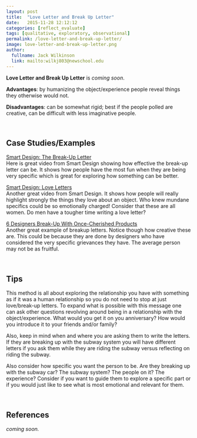 ```yaml
---
layout: post
title:  "Love Letter and Break Up Letter"
date:   2015-11-28 12:12:12
categories: [reflect_evaluate]
tags: [qualitative, exploratory, observational]
permalink: /love-letter-and-break-up-letter/
image: love-letter-and-break-up-letter.png
author:
  fullname: Jack Wilkinson
  link: mailto:wilkj803@newschool.edu
---
```


**Love Letter and Break Up Letter** is *coming soon*.

**Advantages**: by humanizing the object/experience people reveal things they otherwise would not.

**Disadvantages**: can be somewhat rigid; best if the people polled are creative, can be difficult with less imaginative people.

<br>

## Case Studies/Examples  

[Smart Design: The Break-Up Letter](https://vimeo.com/11854531)  
Here is great video from Smart Design showing how effective the break-up letter can be. It shows how people have the most fun when they are being very specific which is great for exploring how something can be better. 

[Smart Design: Love Letters](https://vimeo.com/14813183)  
Another great video from Smart Design. It shows how people will really highlight strongly the things they love about an object. Who knew mundane specifics could be so emotionally charged! Consider that these are all women. Do men have a tougher time writing a love letter? 

[6 Designers Break-Up With Once-Cherished Products](www.fastcodesign.com/3025448/6-designers-break-up-with-once-cherished-products#2)  
Another great example of breakup letters. Notice though how creative these are. This could be because they are done by designers who have considered the very specific grievances they have. The average person may not be as fruitful. 

<br>

## Tips
This method is all about exploring the relationship you have with something as if it was a human relationship so you do not need to stop at just love/break-up letters. To expand what is possible with this message one can ask other questions revolving around being in a relationship with the object/experience. What would you get it on you anniversary? How would you introduce it to your friends and/or family? 

Also, keep in mind when and where you are asking them to write the letters. If they are breaking up with the subway system you will have different letters if you ask them while they are riding the subway versus reflecting on riding the subway.

Also consider how specific you want the person to be. Are they breaking up with the subway car? The subway system? The people on it? The experience? Consider if you want to guide them to explore a specific part or if you would just like to see what is most emotional and relevant for them.  

<br>

## References

*coming soon.*